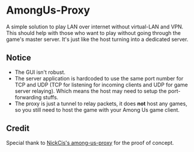 # AmongUs-Proxy
A simple solution to play LAN over internet without virtual-LAN and VPN.
This should help with those who want to play without going through the game's master server.
It's just like the host turning into a dedicated server.

## Notice
- The GUI isn't robust.
- The server application is hardcoded to use the same port number for TCP and UDP (TCP for listening for incoming clients and UDP for game server relaying). Which means the host may need to setup the port-forwarding stuffs.
- The proxy is just a tunnel to relay packets, it does **not** host any games, so you still need to host the game with your Among Us game client.

## Credit
Special thank to [NickCis's among-us-proxy](https://github.com/NickCis/among-us-proxy) for the proof of concept.
